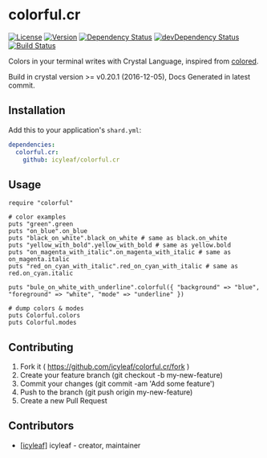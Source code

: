 # colorful.cr

[![License](https://img.shields.io/badge/license-MIT-green.svg)](https://github.com/icyleaf/colorful.cr/blob/master/LICENSE)
[![Version](https://img.shields.io/badge/version-0.1.0-green.svg)](https://github.com/icyleaf/colorful.cr)
[![Dependency Status](https://shards.rocks/badge/github/icyleaf/colorful.cr/status.svg)](https://shards.rocks/github/icyleaf/colorful.cr)
[![devDependency Status](https://shards.rocks/badge/github/icyleaf/colorful.cr/dev_status.svg)](https://shards.rocks/github/icyleaf/colorful.cr)
[![Build Status](https://travis-ci.org/icyleaf/colorful.cr.svg)](https://travis-ci.org/icyleaf/colorful.cr)

Colors in your terminal writes with Crystal Language, inspired from [colored](https://github.com/defunkt/colored).

Build in crystal version >= v0.20.1 (2016-12-05), Docs Generated in latest commit.

## Installation

Add this to your application's `shard.yml`:

```yaml
dependencies:
  colorful.cr:
    github: icyleaf/colorful.cr
```

## Usage

```crystal
require "colorful"

# color examples
puts "green".green
puts "on_blue".on_blue
puts "black_on_white".black_on_white # same as black.on_white
puts "yellow_with_bold".yellow_with_bold # same as yellow.bold
puts "on_magenta_with_italic".on_magenta_with_italic # same as on_magenta.italic
puts "red_on_cyan_with_italic".red_on_cyan_with_italic # same as red.on_cyan.italic

puts "bule_on_white_with_underline".colorful({ "background" => "blue", "foreground" => "white", "mode" => "underline" })

# dump colors & modes
puts Colorful.colors
puts Colorful.modes
```

## Contributing

1. Fork it ( https://github.com/icyleaf/colorful.cr/fork )
2. Create your feature branch (git checkout -b my-new-feature)
3. Commit your changes (git commit -am 'Add some feature')
4. Push to the branch (git push origin my-new-feature)
5. Create a new Pull Request

## Contributors

- [[icyleaf]](https://github.com/icyleaf) icyleaf - creator, maintainer
